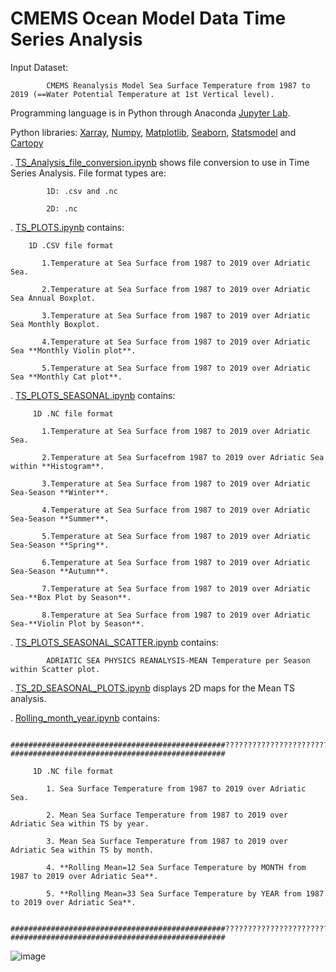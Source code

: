 # CMEMS Ocean Model Data Time Series Analysis

  Input Dataset: 
          
            CMEMS Reanalysis Model Sea Surface Temperature from 1987 to 2019 (==Water Potential Temperature at 1st Vertical level).
  
  Programming language is in Python through Anaconda [Jupyter Lab](https://jupyter.org/).
  
  Python libraries: 
            [Xarray](https://pypi.org/project/xarray/), [Numpy](https://pypi.org/project/numpy/), [Matplotlib](https://pypi.org/project/matplotlib/), [Seaborn](https://pypi.org/project/seaborn/), [Statsmodel](https://pypi.org/project/statsmodels/) and [Cartopy](https://pypi.org/project/Cartopy/)

. [TS_Analysis_file_conversion.ipynb](https://github.com/007-Ozalp/CMEMS-Reanalysis-Data-Management/blob/main/CMEMS-Time%20Series%20Analysis/TS_Analysis_file_conversion.ipynb) shows file conversion to use in Time Series Analysis. File format types are: 
  
            1D: .csv and .nc 
  
            2D: .nc

. [TS_PLOTS.ipynb](https://github.com/007-Ozalp/CMEMS-Reanalysis-Data-Management/blob/main/CMEMS-Time%20Series%20Analysis/TS_PLOTS.ipynb) contains:

        1D .CSV file format
        
           1.Temperature at Sea Surface from 1987 to 2019 over Adriatic Sea.

           2.Temperature at Sea Surface from 1987 to 2019 over Adriatic Sea Annual Boxplot.

           3.Temperature at Sea Surface from 1987 to 2019 over Adriatic Sea Monthly Boxplot.

           4.Temperature at Sea Surface from 1987 to 2019 over Adriatic Sea **Monthly Violin plot**.  

           5.Temperature at Sea Surface from 1987 to 2019 over Adriatic Sea **Monthly Cat plot**.

. [TS_PLOTS_SEASONAL.ipynb](https://github.com/007-Ozalp/CMEMS-Reanalysis-Data-Management/blob/main/CMEMS-Time%20Series%20Analysis/TS_PLOTS_SEASONAL.ipynb) contains:

         1D .NC file format
        
           1.Temperature at Sea Surface from 1987 to 2019 over Adriatic Sea.

           2.Temperature at Sea Surfacefrom 1987 to 2019 over Adriatic Sea within **Histogram**.

           3.Temperature at Sea Surface from 1987 to 2019 over Adriatic Sea-Season **Winter**.

           4.Temperature at Sea Surface from 1987 to 2019 over Adriatic Sea-Season **Summer**.

           5.Temperature at Sea Surface from 1987 to 2019 over Adriatic Sea-Season **Spring**.

           6.Temperature at Sea Surface from 1987 to 2019 over Adriatic Sea-Season **Autumn**.

           7.Temperature at Sea Surface from 1987 to 2019 over Adriatic Sea-**Box Plot by Season**.
           
           8.Temperature at Sea Surface from 1987 to 2019 over Adriatic Sea-**Violin Plot by Season**.


. [TS_PLOTS_SEASONAL_SCATTER.ipynb](https://github.com/007-Ozalp/CMEMS-Reanalysis-Data-Management/blob/main/CMEMS-Time%20Series%20Analysis/TS_PLOTS_SEASONAL_SCATTER.ipynb) contains:

            ADRIATIC SEA PHYSICS REANALYSIS-MEAN Temperature per Season within Scatter plot. 

. [TS_2D_SEASONAL_PLOTS.ipynb](https://github.com/007-Ozalp/CMEMS-Reanalysis-Data-Management/blob/main/CMEMS-Time%20Series%20Analysis/TS_2D_SEASONAL_PLOTS.ipynb) displays 2D maps for the Mean TS analysis.

. [Rolling_month_year.ipynb](https://github.com/007-Ozalp/CMEMS-Reanalysis-Data-Management/blob/main/CMEMS-Time%20Series%20Analysis/Rolling_month_year.ipynb) contains:
 
              ################################################????????????????????????????????????????????????????????################################################
              
         1D .NC file format
         
            1. Sea Surface Temperature from 1987 to 2019 over Adriatic Sea.
            
            2. Mean Sea Surface Temperature from 1987 to 2019 over Adriatic Sea within TS by year. 
            
            3. Mean Sea Surface Temperature from 1987 to 2019 over Adriatic Sea within TS by month.
            
            4. **Rolling Mean=12 Sea Surface Temperature by MONTH from 1987 to 2019 over Adriatic Sea**.
            
            5. **Rolling Mean=33 Sea Surface Temperature by YEAR from 1987 to 2019 over Adriatic Sea**.
           
             ################################################????????????????????????????????????????????????????????################################################

![image](https://user-images.githubusercontent.com/80483194/139126823-a560d67d-76cd-4d88-9adb-3931160ec1b1.png)


